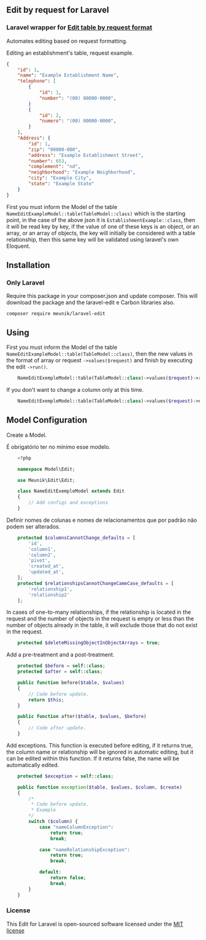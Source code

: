 ## Edit by request for Laravel

### Laravel wrapper for [Edit table by request format](https://github.com/meunik/laravel-edit)

Automates editing based on request formatting.

Editing an establishment's table, request example.

```json
{
    "id": 1,
    "name": "Example Establishment Name",
    "telephone": [
        {
            "id": 1,
            "number": "(00) 00000-0000",
        }
        {
            "id": 2,
            "numero": "(00) 00000-0000",
        }
    ],
    "Address": {
        "id": 1,
        "zip": "00000-000",
        "address": "Example Establishment Street",
        "number": 653,
        "complement": "nd",
        "neighborhood": "Example Neighborhood",
        "city": "Example City",
        "state": "Example State"
    }
}
```
First you must inform the Model of the table `NameEditExampleModel::table(TableModel::class)` which is the starting point, in the case of the above json it is `EstablishmentExample::class`, then it will be read key by key, if the value of one of these keys is an object, or an array, or an array of objects, the key will initially be considered with a table relationship, then this same key will be validated using laravel's own Eloquent.

## Installation

### Only Laravel
Require this package in your composer.json and update composer. This will download the package and the laravel-edit e Carbon libraries also.

    composer require meunik/laravel-edit
  
## Using

First you must inform the Model of the table `NameEditExampleModel::table(TableModel::class)`, then the new values in the format of array or request `->values($request)` and finish by executing the edit `->run()`.

```php
    NameEditExempleModel::table(TableModel::class)->values($request)->run();
```

If you don't want to change a column only at this time.

```php
    NameEditExempleModel::table(TableModel::class)->values($request)->notChange('column1', 'column2')->run();
```

## Model Configuration

Create a Model.

É obrigatório ter no mínimo esse modelo.
```php
    <?php

    namespace Model\Edit;

    use Meunik\Edit\Edit;

    class NameEditExempleModel extends Edit
    {
        // Add configs and exceptions
    }
```

Definir nomes de colunas e nomes de relacionamentos que por padrão não podem ser alterados.
```php
    protected $columnsCannotChange_defaults = [
        'id',
        'column1',
        'column2',
        'pivot',
        'created_at',
        'updated_at',
    ];
    protected $relationshipsCannotChangeCameCase_defaults = [
        'relationship1',
        'relationship2'
    ];
```
In cases of one-to-many relationships, if the relationship is located in the request and the number of objects in the request is empty or less than the number of objects already in the table, it will exclude those that do not exist in the request.
```php
    protected $deleteMissingObjectInObjectArrays = true;
```
Add a pre-treatment and a post-treatment.
```php
    protected $before = self::class;
    protected $after = self::class;

    public function before($table, $values)
    {
        // Code before update.
        return $this;
    }

    public function after($table, $values, $before)
    {
        // Code after update.
    }
```
Add exceptions. This function is executed before editing, if it returns true, the column name or relationship will be ignored in automatic editing, but it can be edited within this function. If it returns false, the name will be automatically edited.
```php
    protected $exception = self::class;

    public function exception($table, $values, $column, $create)
    {
        /*
         * Code before update.
         * Example
        */
        switch ($column) {
            case "nameColumnException":
                return true;
                break;

            case "nameRelationshipException":
                return true;
                break;

            default:
                return false;
                break;
        }
    }
```
    
### License

This Edit for Laravel is open-sourced software licensed under the [MIT license](http://opensource.org/licenses/MIT)